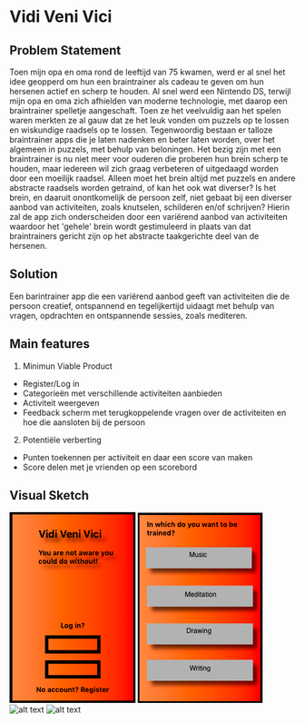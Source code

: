 # Vidi Veni Vici

## Problem Statement
Toen mijn opa en oma rond de leeftijd van 75 kwamen, werd er al snel het idee geopperd om hun een braintrainer als cadeau te geven om hun hersenen actief en scherp te houden. Al snel werd een Nintendo DS, terwijl mijn opa en oma zich afhielden van moderne technologie, met daarop een braintrainer spelletje aangeschaft. Toen ze het veelvuldig aan het spelen waren merkten ze al gauw dat ze het leuk vonden om puzzels op te lossen en wiskundige raadsels op te lossen. 
Tegenwoordig bestaan er talloze braintrainer apps die je laten nadenken en beter laten worden, over het algemeen in puzzels, met behulp van beloningen. Het bezig zijn met een braintrainer is nu niet meer voor ouderen die proberen hun brein scherp te houden, maar iedereen wil zich graag verbeteren of uitgedaagd worden door een moeilijk raadsel. Alleen moet het brein altijd met puzzels en andere abstracte raadsels worden getraind, of kan het ook wat diverser? Is het brein, en daaruit onontkomelijk de persoon zelf, niet gebaat bij een diverser aanbod van activiteiten, zoals knutselen, schilderen en/of schrijven?
  Hierin zal de app zich onderscheiden door een variërend aanbod van activiteiten waardoor het 'gehele' brein wordt gestimuleerd in plaats van dat braintrainers gericht zijn op het abstracte taakgerichte deel van de hersenen.

## Solution
Een barintrainer app die een variërend aanbod geeft van activiteiten die de persoon creatief, ontspannend en tegelijkertijd uidaagt met behulp van vragen, opdrachten en ontspannende sessies, zoals mediteren.

## Main features
1. Minimun Viable Product

- Register/Log in
- Categorieën met verschillende activiteiten aanbieden
- Activiteit weergeven
- Feedback scherm met terugkoppelende vragen over de activiteiten en hoe die aansloten bij de persoon

2. Potentiële verberting

- Punten toekennen per activiteit en daar een score van maken
- Score delen met je vrienden op een scorebord

## Visual Sketch
![alt text](https://github.com/HugoLangeveld/Vidi-Veni-Vici/blob/master/Schermafbeelding%202019-01-18%20om%2014.36.29.png)
![alt text](https://github.com/HugoLangeveld/Vidi-Veni-Vici/blob/master/Schermafbeelding%202019-01-18%20om%2014.59.18.png)
![alt text]()
![alt text]()
